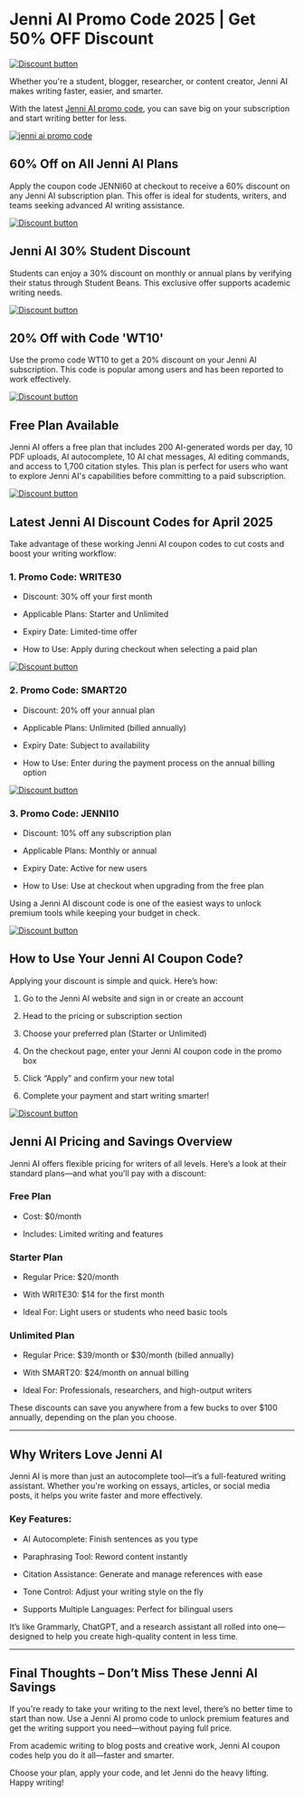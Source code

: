 # Jenni AI Promo Code 2025 | Get 50% OFF Discount

[![Discount button](https://github.com/user-attachments/assets/94c74ff6-5713-4039-ade1-c1ee7327c179)](https://jenni.ai/?via=salman-amir)

Whether you're a student, blogger, researcher, or content creator, Jenni AI makes writing faster, easier, and smarter.

With the latest [Jenni AI promo code](https://jenni.ai/?via=salman-amir), you can save big on your subscription and start writing better for less.

[![jenni ai promo code](https://github.com/user-attachments/assets/6cd25722-0420-407d-8063-e73491ba1abc)](https://jenni.ai/?via=salman-amir)

## 60% Off on All Jenni AI Plans

Apply the coupon code JENNI60 at checkout to receive a 60% discount on any Jenni AI subscription plan. This offer is ideal for students, writers, and teams seeking advanced AI writing assistance.

[![Discount button](https://github.com/user-attachments/assets/94c74ff6-5713-4039-ade1-c1ee7327c179)](https://jenni.ai/?via=salman-amir)

## Jenni AI 30% Student Discount

Students can enjoy a 30% discount on monthly or annual plans by verifying their status through Student Beans. This exclusive offer supports academic writing needs.

[![Discount button](https://github.com/user-attachments/assets/94c74ff6-5713-4039-ade1-c1ee7327c179)](https://jenni.ai/?via=salman-amir)

## 20% Off with Code 'WT10'

Use the promo code WT10 to get a 20% discount on your Jenni AI subscription. This code is popular among users and has been reported to work effectively.

[![Discount button](https://github.com/user-attachments/assets/94c74ff6-5713-4039-ade1-c1ee7327c179)](https://jenni.ai/?via=salman-amir)

## Free Plan Available

Jenni AI offers a free plan that includes 200 AI-generated words per day, 10 PDF uploads, AI autocomplete, 10 AI chat messages, AI editing commands, and access to 1,700 citation styles. This plan is perfect for users who want to explore Jenni AI's capabilities before committing to a paid subscription.

[![Discount button](https://github.com/user-attachments/assets/94c74ff6-5713-4039-ade1-c1ee7327c179)](https://jenni.ai/?via=salman-amir)

## Latest Jenni AI Discount Codes for April 2025

Take advantage of these working Jenni AI coupon codes to cut costs and boost your writing workflow:

### 1. Promo Code: WRITE30

* Discount: 30% off your first month

* Applicable Plans: Starter and Unlimited

* Expiry Date: Limited-time offer

* How to Use: Apply during checkout when selecting a paid plan

[![Discount button](https://github.com/user-attachments/assets/94c74ff6-5713-4039-ade1-c1ee7327c179)](https://jenni.ai/?via=salman-amir)

### 2. Promo Code: SMART20

* Discount: 20% off your annual plan

* Applicable Plans: Unlimited (billed annually)

* Expiry Date: Subject to availability

* How to Use: Enter during the payment process on the annual billing option

[![Discount button](https://github.com/user-attachments/assets/94c74ff6-5713-4039-ade1-c1ee7327c179)](https://jenni.ai/?via=salman-amir)

### 3. Promo Code: JENNI10

* Discount: 10% off any subscription plan

* Applicable Plans: Monthly or annual

* Expiry Date: Active for new users

* How to Use: Use at checkout when upgrading from the free plan

Using a Jenni AI discount code is one of the easiest ways to unlock premium tools while keeping your budget in check.

[![Discount button](https://github.com/user-attachments/assets/94c74ff6-5713-4039-ade1-c1ee7327c179)](https://jenni.ai/?via=salman-amir)

## How to Use Your Jenni AI Coupon Code?

Applying your discount is simple and quick. Here’s how:

1. Go to the Jenni AI website and sign in or create an account

2. Head to the pricing or subscription section

3. Choose your preferred plan (Starter or Unlimited)

4. On the checkout page, enter your Jenni AI coupon code in the promo box

5. Click “Apply” and confirm your new total

6. Complete your payment and start writing smarter!

[![Discount button](https://github.com/user-attachments/assets/94c74ff6-5713-4039-ade1-c1ee7327c179)](https://jenni.ai/?via=salman-amir)

## Jenni AI Pricing and Savings Overview

Jenni AI offers flexible pricing for writers of all levels. Here’s a look at their standard plans—and what you’ll pay with a discount:

### Free Plan

* Cost: $0/month

* Includes: Limited writing and features

### Starter Plan

* Regular Price: $20/month

* With WRITE30: $14 for the first month

* Ideal For: Light users or students who need basic tools

### Unlimited Plan

* Regular Price: $39/month or $30/month (billed annually)

* With SMART20: $24/month on annual billing

* Ideal For: Professionals, researchers, and high-output writers

These discounts can save you anywhere from a few bucks to over $100 annually, depending on the plan you choose.

---

## Why Writers Love Jenni AI

Jenni AI is more than just an autocomplete tool—it’s a full-featured writing assistant. Whether you're working on essays, articles, or social media posts, it helps you write faster and more effectively.

### Key Features:

* AI Autocomplete: Finish sentences as you type

* Paraphrasing Tool: Reword content instantly

* Citation Assistance: Generate and manage references with ease

* Tone Control: Adjust your writing style on the fly

* Supports Multiple Languages: Perfect for bilingual users

It’s like Grammarly, ChatGPT, and a research assistant all rolled into one—designed to help you create high-quality content in less time.

---

## Final Thoughts – Don’t Miss These Jenni AI Savings

If you're ready to take your writing to the next level, there’s no better time to start than now. Use a Jenni AI promo code to unlock premium features and get the writing support you need—without paying full price.

From academic writing to blog posts and creative work, Jenni AI coupon codes help you do it all—faster and smarter.

Choose your plan, apply your code, and let Jenni do the heavy lifting. Happy writing!
